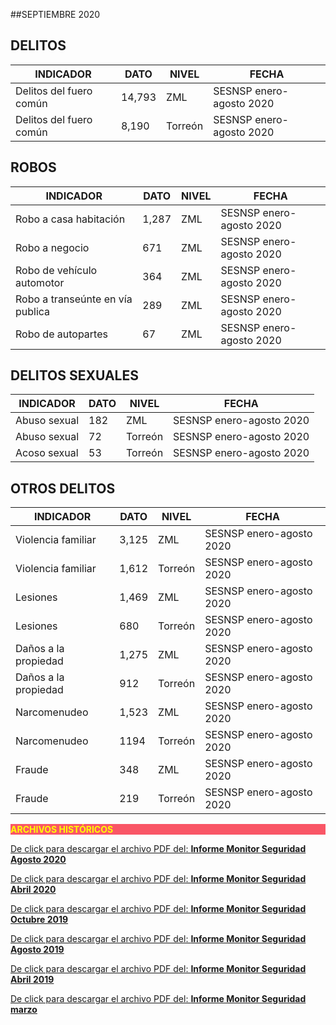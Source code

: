 
##SEPTIEMBRE 2020

## DELITOS
| INDICADOR                     | DATO      | NIVEL     | FECHA                     |
|-------------------------------|-----------|-----------|---------------------------|
| Delitos del fuero común       |14,793     | ZML       | SESNSP enero-agosto 2020  |
| Delitos del fuero común       |8,190      | Torreón   | SESNSP enero-agosto 2020  |

## ROBOS
| INDICADOR                         | DATO      | NIVEL     | FECHA                     |
|-----------------------------------|-----------|-----------|---------------------------|
| Robo a casa habitación            |1,287      | ZML       | SESNSP enero-agosto 2020  |
| Robo a negocio                    |671        | ZML       | SESNSP enero-agosto 2020  |
| Robo de vehículo automotor        |364        | ZML       | SESNSP enero-agosto 2020  |
| Robo a transeúnte en vía publica  |289        | ZML       | SESNSP enero-agosto 2020  |
| Robo de autopartes                |67         | ZML       | SESNSP enero-agosto 2020  |

## DELITOS SEXUALES
| INDICADOR                     | DATO      | NIVEL     | FECHA                     |
|-------------------------------|-----------|-----------|---------------------------|
| Abuso sexual                  |182        | ZML       | SESNSP enero-agosto 2020  |
| Abuso sexual                  |72         | Torreón   | SESNSP enero-agosto 2020  |
| Acoso sexual                  |53         | Torreón   | SESNSP enero-agosto 2020  |

## OTROS DELITOS
| INDICADOR                     | DATO      | NIVEL     | FECHA                     |
|-------------------------------|-----------|-----------|---------------------------|
| Violencia familiar            |3,125      | ZML       | SESNSP enero-agosto 2020  |
| Violencia familiar            |1,612      | Torreón   | SESNSP enero-agosto 2020  |
| Lesiones                      |1,469      | ZML       | SESNSP enero-agosto 2020  |
| Lesiones                      |680        | Torreón   | SESNSP enero-agosto 2020  |
| Daños a la propiedad          |1,275      | ZML       | SESNSP enero-agosto 2020  |
| Daños a la propiedad          |912        | Torreón   | SESNSP enero-agosto 2020  |
| Narcomenudeo                  |1,523      | ZML       | SESNSP enero-agosto 2020  |
| Narcomenudeo                  |1194       | Torreón   | SESNSP enero-agosto 2020  |
| Fraude                        |348        | ZML       | SESNSP enero-agosto 2020  |
| Fraude                        |219        | Torreón   | SESNSP enero-agosto 2020  |



<p style="background-color:#f95666;color:yellow;"><strong>ARCHIVOS HISTÓRICOS</strong></p>

[De click para descargar el archivo PDF del:   <strong>Informe Monitor Seguridad Agosto 2020</strong>](http://www.trcimplan.gob.mx/monitores/seguridad/Monitor-Seguridad-agosto-2020.pdf)
</br>

[De click para descargar el archivo PDF del:   <strong>Informe Monitor Seguridad Abril 2020</strong>](http://www.trcimplan.gob.mx/monitores/seguridad/Monitor-Seguridad-abril-2020.pdf)
</br>

[De click para descargar el archivo PDF del:   <strong>Informe Monitor Seguridad Octubre 2019</strong>](http://www.trcimplan.gob.mx/monitores/seguridad/Monitor-Seguridad-Octubre-2019.pdf)
</br>

[De click para descargar el archivo PDF del:   <strong>Informe Monitor Seguridad Agosto 2019</strong>](http://www.trcimplan.gob.mx/monitores/seguridad/Monitor-Seguridad-Agosto-2019.pdf)
</br>

[De click para descargar el archivo PDF del:   <strong>Informe Monitor Seguridad Abril 2019</strong>](http://www.trcimplan.gob.mx/monitores/seguridad/Monitor-Seguridad-abril-2019.pdf)
</br>

[De click para descargar el archivo PDF del:   <strong>Informe Monitor Seguridad marzo</strong>](http://www.trcimplan.gob.mx/monitores/seguridad/Monitor-seguridad-2018.pdf)
</br>
